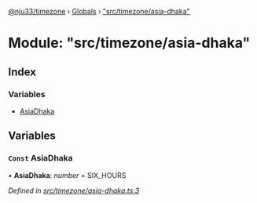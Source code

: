 [@nju33/timezone](../README.md) › [Globals](../globals.md) › ["src/timezone/asia-dhaka"](_src_timezone_asia_dhaka_.md)

# Module: "src/timezone/asia-dhaka"

## Index

### Variables

* [AsiaDhaka](_src_timezone_asia_dhaka_.md#const-asiadhaka)

## Variables

### `Const` AsiaDhaka

• **AsiaDhaka**: *number* = SIX_HOURS

*Defined in [src/timezone/asia-dhaka.ts:3](https://github.com/nju33/timezone/blob/84669d2/src/timezone/asia-dhaka.ts#L3)*

